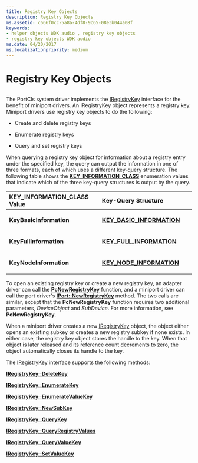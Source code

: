 ```yaml
---
title: Registry Key Objects
description: Registry Key Objects
ms.assetid: c666f0cc-5a8a-4df8-9c65-08e3b044a08f
keywords:
- helper objects WDK audio , registry key objects
- registry key objects WDK audio
ms.date: 04/20/2017
ms.localizationpriority: medium
---
```


# Registry Key Objects


## <span id="registry_key_objects"></span><span id="REGISTRY_KEY_OBJECTS"></span>


The PortCls system driver implements the [IRegistryKey](https://docs.microsoft.com/windows-hardware/drivers/ddi/content/portcls/nn-portcls-iregistrykey) interface for the benefit of miniport drivers. An IRegistryKey object represents a registry key. Miniport drivers use registry key objects to do the following:

-   Create and delete registry keys

-   Enumerate registry keys

-   Query and set registry keys

When querying a registry key object for information about a registry entry under the specified key, the query can output the information in one of three formats, each of which uses a different key-query structure. The following table shows the [**KEY\_INFORMATION\_CLASS**](https://docs.microsoft.com/windows-hardware/drivers/ddi/content/wdm/ne-wdm-_key_information_class) enumeration values that indicate which of the three key-query structures is output by the query.

<table>
<colgroup>
<col width="50%" />
<col width="50%" />
</colgroup>
<thead>
<tr class="header">
<th align="left">KEY_INFORMATION_CLASS Value</th>
<th align="left">Key-Query Structure</th>
</tr>
</thead>
<tbody>
<tr class="odd">
<td align="left"><p><strong>KeyBasicInformation</strong></p></td>
<td align="left"><p><a href="https://docs.microsoft.com/windows-hardware/drivers/ddi/content/wdm/ns-wdm-_key_basic_information" data-raw-source="[&lt;strong&gt;KEY_BASIC_INFORMATION&lt;/strong&gt;](https://docs.microsoft.com/windows-hardware/drivers/ddi/content/wdm/ns-wdm-_key_basic_information)"><strong>KEY_BASIC_INFORMATION</strong></a></p></td>
</tr>
<tr class="even">
<td align="left"><p><strong>KeyFullInformation</strong></p></td>
<td align="left"><p><a href="https://docs.microsoft.com/windows-hardware/drivers/ddi/content/wdm/ns-wdm-_key_full_information" data-raw-source="[&lt;strong&gt;KEY_FULL_INFORMATION&lt;/strong&gt;](https://docs.microsoft.com/windows-hardware/drivers/ddi/content/wdm/ns-wdm-_key_full_information)"><strong>KEY_FULL_INFORMATION</strong></a></p></td>
</tr>
<tr class="odd">
<td align="left"><p><strong>KeyNodeInformation</strong></p></td>
<td align="left"><p><a href="https://docs.microsoft.com/windows-hardware/drivers/ddi/content/wdm/ns-wdm-_key_node_information" data-raw-source="[&lt;strong&gt;KEY_NODE_INFORMATION&lt;/strong&gt;](https://docs.microsoft.com/windows-hardware/drivers/ddi/content/wdm/ns-wdm-_key_node_information)"><strong>KEY_NODE_INFORMATION</strong></a></p></td>
</tr>
</tbody>
</table>

 

To open an existing registry key or create a new registry key, an adapter driver can call the [**PcNewRegistryKey**](https://docs.microsoft.com/windows-hardware/drivers/ddi/content/portcls/nf-portcls-pcnewregistrykey) function, and a miniport driver can call the port driver's [**IPort::NewRegistryKey**](https://docs.microsoft.com/windows-hardware/drivers/ddi/content/portcls/nf-portcls-iport-newregistrykey) method. The two calls are similar, except that the **PcNewRegistryKey** function requires two additional parameters, *DeviceObject* and *SubDevice*. For more information, see **PcNewRegistryKey**.

When a miniport driver creates a new [IRegistryKey](https://docs.microsoft.com/windows-hardware/drivers/ddi/content/portcls/nn-portcls-iregistrykey) object, the object either opens an existing subkey or creates a new registry subkey if none exists. In either case, the registry key object stores the handle to the key. When that object is later released and its reference count decrements to zero, the object automatically closes its handle to the key.

The [IRegistryKey](https://docs.microsoft.com/windows-hardware/drivers/ddi/content/portcls/nn-portcls-iregistrykey) interface supports the following methods:

[**IRegistryKey::DeleteKey**](https://docs.microsoft.com/windows-hardware/drivers/ddi/content/portcls/nf-portcls-iregistrykey-deletekey)

[**IRegistryKey::EnumerateKey**](https://docs.microsoft.com/windows-hardware/drivers/ddi/content/portcls/nf-portcls-iregistrykey-enumeratekey)

[**IRegistryKey::EnumerateValueKey**](https://docs.microsoft.com/windows-hardware/drivers/ddi/content/portcls/nf-portcls-iregistrykey-enumeratevaluekey)

[**IRegistryKey::NewSubKey**](https://docs.microsoft.com/windows-hardware/drivers/ddi/content/portcls/nf-portcls-iregistrykey-newsubkey)

[**IRegistryKey::QueryKey**](https://docs.microsoft.com/windows-hardware/drivers/ddi/content/portcls/nf-portcls-iregistrykey-querykey)

[**IRegistryKey::QueryRegistryValues**](https://docs.microsoft.com/windows-hardware/drivers/ddi/content/portcls/nf-portcls-iregistrykey-queryregistryvalues)

[**IRegistryKey::QueryValueKey**](https://docs.microsoft.com/windows-hardware/drivers/ddi/content/portcls/nf-portcls-iregistrykey-queryvaluekey)

[**IRegistryKey::SetValueKey**](https://docs.microsoft.com/windows-hardware/drivers/ddi/content/portcls/nf-portcls-iregistrykey-setvaluekey)

 

 




